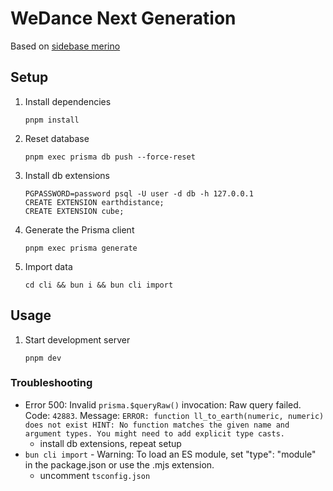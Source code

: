 # WeDance Next Generation

Based on [sidebase merino](https://sidebase.io/)

## Setup

1. Install dependencies

    ```
    pnpm install
    ```

2. Reset database

    ```
    pnpm exec prisma db push --force-reset
    ```

3. Install db extensions

    ```
    PGPASSWORD=password psql -U user -d db -h 127.0.0.1
    CREATE EXTENSION earthdistance;
    CREATE EXTENSION cube;
    ```

4. Generate the Prisma client

    ```
    pnpm exec prisma generate
    ```

5. Import data
    ```
    cd cli && bun i && bun cli import
    ```

## Usage

1. Start development server
    ```
    pnpm dev
    ```

### Troubleshooting

-   Error 500: Invalid `prisma.$queryRaw()` invocation: Raw query failed. Code: `42883`. Message: `ERROR: function ll_to_earth(numeric, numeric) does not exist HINT: No function matches the given name and argument types. You might need to add explicit type casts.`
    -   install db extensions, repeat setup
-   `bun cli import` - Warning: To load an ES module, set "type": "module" in the package.json or use the .mjs extension.
    -   uncomment `tsconfig.json`
